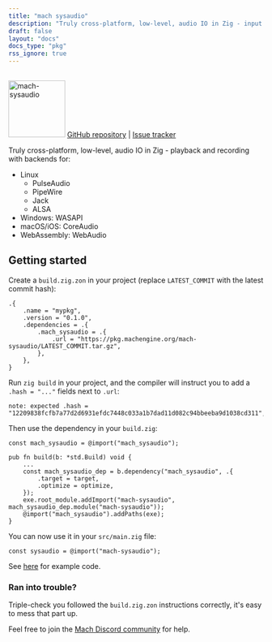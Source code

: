 ```yaml
---
title: "mach sysaudio"
description: "Truly cross-platform, low-level, audio IO in Zig - input and output with minimal latency and a friendly API."
draft: false
layout: "docs"
docs_type: "pkg"
rss_ignore: true
---
```


<div class="centered">
    <picture>
        <source media="(prefers-color-scheme: dark)" srcset="/assets/mach/sysaudio-full-dark.svg">
        <img alt="mach-sysaudio" src="/assets/mach/sysaudio-full-light.svg" style="height: 7rem; margin-top: 1rem;">
    </picture>
    <span>
        <a href="https://github.com/hexops/mach-sysaudio">GitHub repository</a> | <a href="https://github.com/hexops/mach/issues?q=is%3Aissue+is%3Aopen+label%3Asysaudio">Issue tracker</a>
    </span>
</div>

Truly cross-platform, low-level, audio IO in Zig - playback and recording with backends for:

* Linux
  * PulseAudio
  * PipeWire
  * Jack
  * ALSA
* Windows: WASAPI
* macOS/iOS: CoreAudio
* WebAssembly: WebAudio

## Getting started

Create a `build.zig.zon` in your project (replace `LATEST_COMMIT` with the latest commit hash):

```zig
.{
    .name = "mypkg",
    .version = "0.1.0",
    .dependencies = .{
        .mach_sysaudio = .{
            .url = "https://pkg.machengine.org/mach-sysaudio/LATEST_COMMIT.tar.gz",
        },
    },
}
```

Run `zig build` in your project, and the compiler will instruct you to add a `.hash = "..."` fields next to `.url`:

```
note: expected .hash = "12209838fcfb7a77d2d6931efdc7448c033a1b7dad11d082c94bbeeba9d1038cd311",
```

Then use the dependency in your `build.zig`:

```zig
const mach_sysaudio = @import("mach_sysaudio");

pub fn build(b: *std.Build) void {
    ...
    const mach_sysaudio_dep = b.dependency("mach_sysaudio", .{
        .target = target,
        .optimize = optimize,
    });
    exe.root_module.addImport("mach-sysaudio", mach_sysaudio_dep.module("mach-sysaudio"));
    @import("mach_sysaudio").addPaths(exe);
}
```

You can now use it in your `src/main.zig` file:

```zig
const sysaudio = @import("mach-sysaudio");
```

See [here](https://github.com/hexops/mach-sysaudio/tree/main/examples) for example code.

### Ran into trouble?

Triple-check you followed the `build.zig.zon` instructions correctly, it's easy to mess that part up.

Feel free to join the [Mach Discord community](../../discord) for help.
